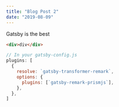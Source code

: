 ```yaml
---
title: "Blog Post 2"
date: "2019-08-09"
---
```


Gatsby is the best

```html
<div>div</div>
```

```javascript
// In your gatsby-config.js
plugins: [
  {
    resolve: `gatsby-transformer-remark`,
    options: {
      plugins: [`gatsby-remark-prismjs`],
    },
  },
]
```
